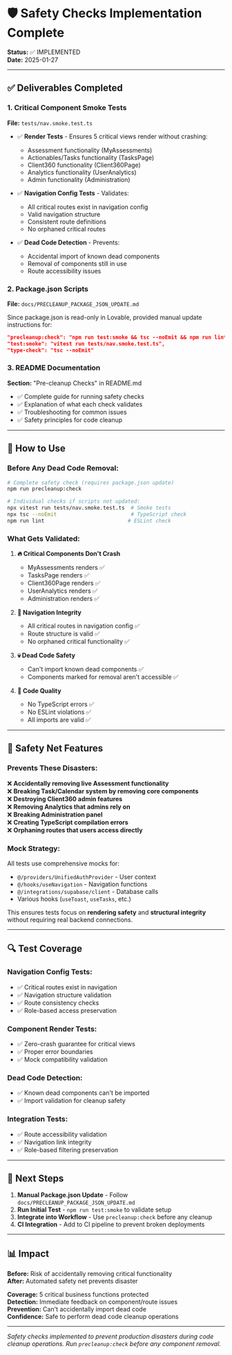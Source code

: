 # 🛡️ Safety Checks Implementation Complete

**Status:** ✅ IMPLEMENTED  
**Date:** 2025-01-27

---

## ✅ Deliverables Completed

### 1. **Critical Component Smoke Tests** 
**File:** `tests/nav.smoke.test.ts`

- ✅ **Render Tests** - Ensures 5 critical views render without crashing:
  - Assessment functionality (MyAssessments)
  - Actionables/Tasks functionality (TasksPage)
  - Client360 functionality (Client360Page)
  - Analytics functionality (UserAnalytics) 
  - Admin functionality (Administration)

- ✅ **Navigation Config Tests** - Validates:
  - All critical routes exist in navigation config
  - Valid navigation structure
  - Consistent route definitions
  - No orphaned critical routes

- ✅ **Dead Code Detection** - Prevents:
  - Accidental import of known dead components
  - Removal of components still in use
  - Route accessibility issues

### 2. **Package.json Scripts** 
**File:** `docs/PRECLEANUP_PACKAGE_JSON_UPDATE.md`

Since package.json is read-only in Lovable, provided manual update instructions for:

```json
"precleanup:check": "npm run test:smoke && tsc --noEmit && npm run lint",
"test:smoke": "vitest run tests/nav.smoke.test.ts",
"type-check": "tsc --noEmit"
```

### 3. **README Documentation**
**Section:** "Pre-cleanup Checks" in README.md

- ✅ Complete guide for running safety checks
- ✅ Explanation of what each check validates
- ✅ Troubleshooting for common issues
- ✅ Safety principles for code cleanup

---

## 🔧 How to Use

### Before Any Dead Code Removal:

```bash
# Complete safety check (requires package.json update)
npm run precleanup:check

# Individual checks if scripts not updated:
npx vitest run tests/nav.smoke.test.ts  # Smoke tests
npx tsc --noEmit                        # TypeScript check
npm run lint                           # ESLint check
```

### What Gets Validated:

1. **🔥 Critical Components Don't Crash**
   - MyAssessments renders ✅
   - TasksPage renders ✅
   - Client360Page renders ✅
   - UserAnalytics renders ✅
   - Administration renders ✅

2. **🧭 Navigation Integrity**
   - All critical routes in navigation config ✅
   - Route structure is valid ✅
   - No orphaned critical functionality ✅

3. **💀 Dead Code Safety**
   - Can't import known dead components ✅
   - Components marked for removal aren't accessible ✅

4. **📝 Code Quality**
   - No TypeScript errors ✅
   - No ESLint violations ✅
   - All imports are valid ✅

---

## 🚨 Safety Net Features

### Prevents These Disasters:

❌ **Accidentally removing live Assessment functionality**  
❌ **Breaking Task/Calendar system by removing core components**  
❌ **Destroying Client360 admin features**  
❌ **Removing Analytics that admins rely on**  
❌ **Breaking Administration panel**  
❌ **Creating TypeScript compilation errors**  
❌ **Orphaning routes that users access directly**

### Mock Strategy:

All tests use comprehensive mocks for:
- `@/providers/UnifiedAuthProvider` - User context
- `@/hooks/useNavigation` - Navigation functions  
- `@/integrations/supabase/client` - Database calls
- Various hooks (`useToast`, `useTasks`, etc.)

This ensures tests focus on **rendering safety** and **structural integrity** without requiring real backend connections.

---

## 🔍 Test Coverage

### Navigation Config Tests:
- ✅ Critical routes exist in navigation
- ✅ Navigation structure validation
- ✅ Route consistency checks
- ✅ Role-based access preservation

### Component Render Tests:
- ✅ Zero-crash guarantee for critical views
- ✅ Proper error boundaries
- ✅ Mock compatibility validation

### Dead Code Detection:
- ✅ Known dead components can't be imported
- ✅ Import validation for cleanup safety

### Integration Tests:
- ✅ Route accessibility validation
- ✅ Navigation link integrity
- ✅ Role-based filtering preservation

---

## 🎯 Next Steps

1. **Manual Package.json Update** - Follow `docs/PRECLEANUP_PACKAGE_JSON_UPDATE.md`
2. **Run Initial Test** - `npm run test:smoke` to validate setup
3. **Integrate into Workflow** - Use `precleanup:check` before any cleanup
4. **CI Integration** - Add to CI pipeline to prevent broken deployments

---

## 📊 Impact

**Before:** Risk of accidentally removing critical functionality  
**After:** Automated safety net prevents disaster

**Coverage:** 5 critical business functions protected  
**Detection:** Immediate feedback on component/route issues  
**Prevention:** Can't accidentally import dead code  
**Confidence:** Safe to perform dead code cleanup operations

---

*Safety checks implemented to prevent production disasters during code cleanup operations. Run `precleanup:check` before any component removal.*